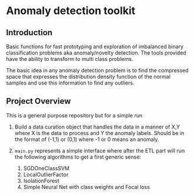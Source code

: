 # Anomaly detection toolkit

## Introduction
Basic functions for fast prototyping and exploration of imbalanced binary classification problems aka anomaly/novelty detection. The tools provided have the ability to transform to multi class problems.

The basic idea in any anomaly detection problem is to find the compressed space that expresses the distribution density function of the normal samples and use this information to find any outliers.

## Project Overview
This is a general purpose repository but for a simple run

1. Build a data curation object that handles the data in a manner of X,Y where X is the data to process and Y the anomaly labels. Should be in the format of (-1,1) or (0,1) where -1 or 0 means an anomaly.

2.  `main.py` represents a simple interface where after the ETL part will run the following algorithms to get a first generic sense:
	
	1. SGDOneClassSVM
	2. LocalOutlierFactor
	3. IsolationForest
	4. Simple Neural Net with class weights and Focal loss